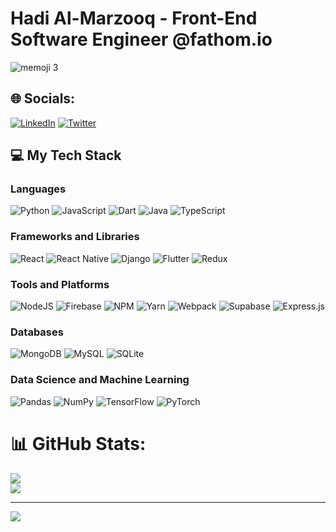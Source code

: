 # Hadi Al-Marzooq - Front-End Software Engineer @fathom.io



![memoji 3](https://github.com/HadiAlMarzooq/HadiAlMarzooq/assets/79160189/3c8cf3df-3ee6-4047-ad3c-4591cba9cf36)


## 🌐 Socials:
[![LinkedIn](https://img.shields.io/badge/LinkedIn-%230077B5.svg?logo=linkedin&logoColor=white)](https://linkedin.com/in/hadi-al-marzooq) [![Twitter](https://img.shields.io/badge/Twitter-%231DA1F2.svg?logo=Twitter&logoColor=white)](https://twitter.com/red_hadi) 


## 💻 My Tech Stack

### Languages
![Python](https://img.shields.io/badge/Python-3670A0?style=for-the-badge&logo=python&logoColor=ffdd54)
![JavaScript](https://img.shields.io/badge/JavaScript-%23323330.svg?style=for-the-badge&logo=javascript&logoColor=%23F7DF1E)
![Dart](https://img.shields.io/badge/Dart-%230175C2.svg?style=for-the-badge&logo=dart&logoColor=white)
![Java](https://img.shields.io/badge/Java-%23ED8B00.svg?style=for-the-badge&logo=java&logoColor=white)
![TypeScript](https://img.shields.io/badge/TypeScript-%23007ACC.svg?style=for-the-badge&logo=typescript&logoColor=white)

### Frameworks and Libraries
![React](https://img.shields.io/badge/React-%2320232a.svg?style=for-the-badge&logo=react&logoColor=%2361DAFB)
![React Native](https://img.shields.io/badge/React_Native-%2320232a.svg?style=for-the-badge&logo=react&logoColor=%2361DAFB)
![Django](https://img.shields.io/badge/Django-%23092E20.svg?style=for-the-badge&logo=django&logoColor=white)
![Flutter](https://img.shields.io/badge/Flutter-%2302569B.svg?style=for-the-badge&logo=Flutter&logoColor=white)
![Redux](https://img.shields.io/badge/Redux-%23593d88.svg?style=for-the-badge&logo=redux&logoColor=white)

### Tools and Platforms
![NodeJS](https://img.shields.io/badge/Node.js-6DA55F?style=for-the-badge&logo=node.js&logoColor=white)
![Firebase](https://img.shields.io/badge/Firebase-%23039BE5.svg?style=for-the-badge&logo=firebase)
![NPM](https://img.shields.io/badge/NPM-%23000000.svg?style=for-the-badge&logo=npm&logoColor=white)
![Yarn](https://img.shields.io/badge/Yarn-%232C8EBB.svg?style=for-the-badge&logo=yarn&logoColor=white)
![Webpack](https://img.shields.io/badge/Webpack-%238DD6F9.svg?style=for-the-badge&logo=webpack&logoColor=black)
![Supabase](https://img.shields.io/badge/Supabase-3ECF8E?style=for-the-badge&logo=supabase&logoColor=white) 
![Express.js](https://img.shields.io/badge/express.js-%23404d59.svg?style=for-the-badge&logo=express&logoColor=%2361DAFB)


### Databases
![MongoDB](https://img.shields.io/badge/MongoDB-%234ea94b.svg?style=for-the-badge&logo=mongodb&logoColor=white)
![MySQL](https://img.shields.io/badge/MySQL-%2300f.svg?style=for-the-badge&logo=mysql&logoColor=white)
![SQLite](https://img.shields.io/badge/SQLite-%2307405e.svg?style=for-the-badge&logo=sqlite&logoColor=white)

### Data Science and Machine Learning
![Pandas](https://img.shields.io/badge/Pandas-%23150458.svg?style=for-the-badge&logo=pandas&logoColor=white)
![NumPy](https://img.shields.io/badge/NumPy-%23013243.svg?style=for-the-badge&logo=numpy&logoColor=white)
![TensorFlow](https://img.shields.io/badge/TensorFlow-%23FF6F00.svg?style=for-the-badge&logo=TensorFlow&logoColor=white)
![PyTorch](https://img.shields.io/badge/PyTorch-%23EE4C2C.svg?style=for-the-badge&logo=PyTorch&logoColor=white)

# 📊 GitHub Stats:

![](https://github-readme-stats-sigma-five.vercel.app/api?username=HadiAlMarzooq&theme=jolly&hide_border=false&include_all_commits=false&count_private=true)<br/>
![](https://github-readme-streak-stats.herokuapp.com/?user=HadiAlMarzooq&theme=jolly&hide_border=false)<br/>



<!-- ## 🏆 GitHub Trophies
![](https://github-profile-trophy-sigma-five.vercel.app/?username=HadiAlMarzooq&theme=radical&no-frame=false&no-bg=false&margin-w=4) -->


---
[![](https://visitcount.itsvg.in/api?id=HadiAlMarzooq&icon=0&color=6)](https://visitcount.itsvg.in)

<!-- Proudly created with GPRM ( https://gprm.itsvg.in ) -->


